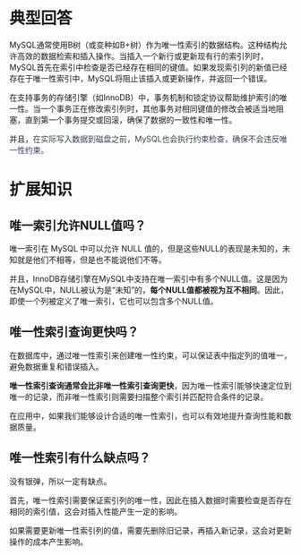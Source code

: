

# 典型回答


MySQL通常使用B树（或变种如B+树）作为唯一性索引的数据结构。这种结构允许高效的数据检索和插入操作。当插入一个新行或更新现有行的索引列时，MySQL首先在索引中检查是否已经存在相同的键值。如果发现索引列的新值已经存在于唯一性索引中，MySQL将阻止该插入或更新操作，并返回一个错误。



在支持事务的存储引擎（如InnoDB）中，事务机制和锁定协议帮助维护索引的唯一性。当一个事务正在修改索引列时，其他事务对相同键值的修改会被适当地阻塞，直到第一个事务提交或回滚，确保了数据的一致性和唯一性。



并且，<font style="color:rgb(55, 65, 81);">在实际写入数据到磁盘之前，MySQL也会执行约束检查，确保不会违反唯一性约束。</font>



# 扩展知识


## 唯一索引允许NULL值吗？


唯一索引在 MySQL 中可以允许 NULL 值的，但是这些NULL的表现是未知的，未知就是他们不相等，但是也不能说他们不等。



并且，InnoDB存储引擎在MySQL中支持在唯一索引中有多个NULL值。这是因为在MySQL中，NULL被认为是“未知”的，**每个NULL值都被视为互不相同**。因此，即使一个列被定义了唯一索引，它也可以包含多个NULL值。



## 唯一性索引查询更快吗？


在数据库中，通过唯一性索引来创建唯一性约束，可以保证表中指定列的值唯一，避免数据重复和错误插入。



**唯一性索引查询通常会比非唯一性索引查询更快**，因为唯一性索引能够快速定位到唯一的记录，而非唯一性索引则需要扫描整个索引并匹配符合条件的记录。



在应用中，如果我们能够设计合适的唯一性索引，也可以有效地提升查询性能和数据质量。



## 唯一性索引有什么缺点吗？


没有银弹，所以一定有缺点。



首先，唯一性索引需要保证索引列的唯一性，因此在插入数据时需要检查是否存在相同的索引值，这会对插入性能产生一定的影响。



如果需要更新唯一性索引列的值，需要先删除旧记录，再插入新记录，这会对更新操作的成本产生影响。









